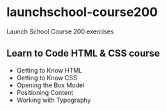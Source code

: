 # launchschool-course200
Launch School Course 200 exercises

## Learn to Code HTML & CSS course
- Getting to Know HTML
- Getting to Know CSS
- Opening the Box Model
- Positioning Content
- Working with Typography